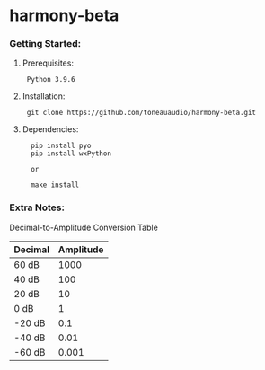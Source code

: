 # harmony-beta

### Getting Started:

1. Prerequisites:

        Python 3.9.6

2. Installation:

        git clone https://github.com/toneauaudio/harmony-beta.git

   
3. Dependencies:

         pip install pyo
         pip install wxPython

         or

         make install

### Extra Notes:

Decimal-to-Amplitude Conversion Table
   
Decimal  | Amplitude
-------- | ---------
60 dB    | 1000
40 dB    | 100
20 dB    | 10
0 dB     | 1
-20 dB   | 0.1
-40 dB   | 0.01
-60 dB   | 0.001

